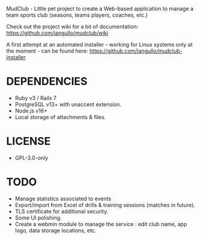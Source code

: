 MudClub - Little pet project to create a Web-based application to manage a team sports club (seasons, teams  players, coaches, etc.)

Check out the project wiki for a bit of documentation: https://github.com/iangullo/mudclub/wiki

A first attempt at an automated installer - working for Linux systems only at the moment - can be found here: https://github.com/iangullo/mudclub-installer

DEPENDENCIES
==
* Ruby v3 / Rails 7
* PostgreSQL v13+ with unaccent extension.
* Node.js v16+
* Local storage of attachments & files.

LICENSE
==
* GPL-3.0-only

TODO
==
* Manage statistics associated to events
* Export/import from Excel of drills & training sessions (matches in future).
* TLS certificate for additional security.
* Some UI polishing.
* Create a webmin module to manage the service : edit club name, app logo, data storage locations, etc.
